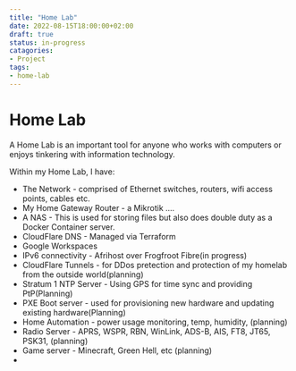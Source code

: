 ```yaml
---
title: "Home Lab"
date: 2022-08-15T18:00:00+02:00
draft: true
status: in-progress
catagories:
- Project
tags:
- home-lab
---
```

# Home Lab

A Home Lab is an important tool for anyone who works with computers or enjoys tinkering with information technology.

Within my Home Lab, I have: 
- The Network - comprised of Ethernet switches, routers, wifi access points, cables etc.
- My Home Gateway Router - a Mikrotik ....
- A NAS - This is used for storing files but also does double duty as a Docker Container server.
- CloudFlare DNS - Managed via Terraform
- Google Workspaces
- IPv6 connectivity - Afrihost over Frogfroot Fibre(in progress)
- CloudFlare Tunnels - for DDos pretection and protection of my homelab from the outside world(planning)
- Stratum 1 NTP Server - Using GPS for time sync and providing PtP(Planning)
- PXE Boot server - used for provisioning new hardware and updating existing hardware(Planning)
- Home Automation - power usage monitoring, temp, humidity, (planning)
- Radio Server - APRS, WSPR, RBN, WinLink, ADS-B, AIS, FT8, JT65, PSK31, (planning)
- Game server - Minecraft, Green Hell, etc (planning)
- 